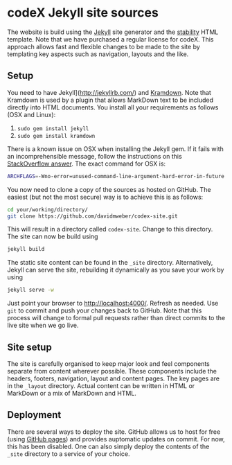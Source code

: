 # codeX Jekyll site sources

The  website is build using the [Jekyll](http://jekyllrb.com/) site generator and the [stability](http://themeforest.net/item/stability-responsive-html5css3-template/7222255) HTML template. Note that we have purchased a regular license for codeX. This approach allows fast and flexible changes to be made to the site by templating key aspects such as navigation, layouts and the like.

## Setup
You need to have Jekyll](http://jekyllrb.com/) and [Kramdown](http://kramdown.gettalong.org/). Note that Kramdown is used by a plugin that allows MarkDown text to be included directly into HTML documents. You install all your requirements as follows (OSX and Linux):

 1.  `sudo gem install jekyll`
 1.  `sudo gem install kramdown`

There is a known issue on OSX when installing the Jekyll gem. If it fails with an incomprehensible message, follow the instructions on this [StackOverflow answer](http://stackoverflow.com/questions/22352838/ruby-gem-install-json-fails-on-mavericks-and-xcode-5-1-unknown-argument-mul). The exact command for OSX is:

``` bash
ARCHFLAGS=-Wno-error=unused-command-line-argument-hard-error-in-future sudo gem install jekyll
```
You now need to clone a copy of the sources as hosted on GitHub. The easiest (but not the most secure) way is to achieve this is as follows:

``` bash
cd your/working/directory/
git clone https://github.com/davidmweber/codex-site.git
```
This will result in a directory called `codex-site`. Change to this directory. The site can now be build using 
``` bash
jekyll build
```
The static site content can be found in the `_site` directory. Alternatively, Jekyll can serve the site, rebuilding it dynamically as you save your work by using 
``` bash
jekyll serve -w
```
Just point your browser to [http://localhost:4000/](http://localhost:4000/). Refresh as needed. Use `git` to commit and push your changes back to GitHub. Note that this process will change to formal pull requests rather than direct commits to the live site when we go live.


## Site setup
The site is carefully organised to keep major look and feel components separate from content wherever possible. These components include the headers, footers, navigation, layout and content pages. The key pages are in the `_layout` directory. Actual content can be written in HTML or MarkDown or a mix of MarkDown and HTML.

## Deployment
There are several ways to deploy the site. GitHub allows us to host for free (using [GitHub pages](https://pages.github.com/)) and provides auptomatic updates on commit. For now, this has been disabled. One can also simply deploy the contents of the `_site` directory to a service of your choice.




